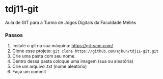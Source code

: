 # tdj11-git
Aula de GIT para a Turma de Jogos Digitais da Faculdade Méliès

### Passos

1. Instale o git na sua máquina: https://git-scm.com/
2. Clone esse projeto: `git clone https://github.com/ejkun/tdj11-git.git`
3. Crie uma pasta com seu nome.
4. Dentro dessa pasta coloque uma imagem (sua ou aleatória)
5. Crie um arquivo .txt (nome aleatório)
6. Faça um commit
